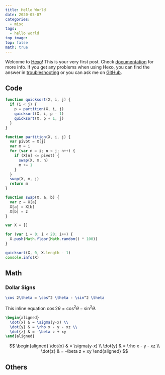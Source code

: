 ```yaml
---
title: Hello World
date: 2020-05-07
categories:
  - misc
tags:
  - hello world
top_image:
top: false
math: true
---
```

Welcome to [Hexo](https://hexo.io/)! This is your very first post. Check [documentation](https://hexo.io/docs/) for more info. If you get any problems when using Hexo, you can find the answer in [troubleshooting](https://hexo.io/docs/troubleshooting.html) or you can ask me on [GitHub](https://github.com/hexojs/hexo/issues).

<!-- more -->

## Code

```js
function quicksort(X, i, j) {
  if (i < j) {
    p = partition(X, i, j)
    quicksort(X, i, p - 1)
    quicksort(X, p + 1, j)
  }
}

function partition(X, i, j) {
  var pivot = X[j]
  var m = i
  for (var n = i; n < j; n++) {
    if (X[n] <= pivot) {
      swap(X, m, n)
      m += 1
    }
  }
  swap(X, m, j)
  return m
}

function swap(X, a, b) {
  var z = X[a]
  X[a] = X[b]
  X[b] = z
}

var X = []

for (var i = 0; i < 20; i++) {
  X.push(Math.floor(Math.random() * 100))
}

quicksort(X, 0, X.length - 1)
console.info(X)

```

## Math

### Dollar Signs

```tex
\cos 2\theta = \cos^2 \theta - \sin^2 \theta
```

This inline equation $\cos 2\theta = \cos^2 \theta - \sin^2 \theta$.

```tex
\begin{aligned}
  \dot{x} & = \sigma(y-x) \\
  \dot{y} & = \rho x - y - xz \\
  \dot{z} & = -\beta z + xy
\end{aligned}
```

$$
  \begin{aligned}
    \dot{x} & = \sigma(y-x) \\
    \dot{y} & = \rho x - y - xz \\
    \dot{z} & = -\beta z + xy
  \end{aligned}
$$

## Others
